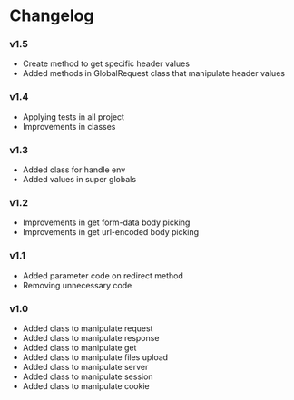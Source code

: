 # Changelog

### v1.5
* Create method to get specific header values
* Added methods in GlobalRequest class that manipulate header values

### v1.4
* Applying tests in all project
* Improvements in classes

### v1.3
* Added class for handle env
* Added values in super globals

### v1.2
* Improvements in get form-data body picking
* Improvements in get url-encoded body picking

### v1.1
* Added parameter code on redirect method
* Removing unnecessary code

### v1.0
* Added class to manipulate request
* Added class to manipulate response
* Added class to manipulate get
* Added class to manipulate files upload
* Added class to manipulate server
* Added class to manipulate session
* Added class to manipulate cookie
